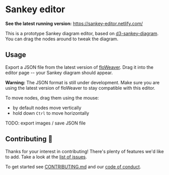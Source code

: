 # Sankey editor

**See the latest running version:** https://sankey-editor.netlify.com/

This is a prototype Sankey diagram editor, based on
[d3-sankey-diagram](https://github.com/ricklupton/d3-sankey-diagram). You can
drag the nodes around to tweak the diagram.

## Usage

Export a JSON file from the latest version of
[floWeaver](https://github.com/ricklupton/floWeaver). Drag it into the editor
page -- your Sankey diagram should appear.

**Warning:** The JSON format is still under development. Make sure you are using
the latest version of floWeaver to stay compatible with this editor.

To move nodes, drag them using the mouse:
- by default nodes move vertically
- hold down `Ctrl` to move horizontally

TODO: export images / save JSON file

## Contributing 🎁

Thanks for your interest in contributing! There's plenty of features we'd like
to add. Take a look at the [list of
issues](https://github.com/ricklupton/sankey-editor/issues).

To get started see [CONTRIBUTING.md](CONTRIBUTING.md) and our [code of
conduct](CODE_OF_CONDUCT.md).
